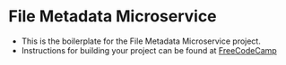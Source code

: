# File Metadata Microservice

- This is the boilerplate for the File Metadata Microservice project. 
- Instructions for building your project can be found at <a href="https://www.freecodecamp.org/learn/apis-and-microservices/apis-and-microservices-projects/file-metadata-microservice">FreeCodeCamp</a>
